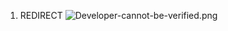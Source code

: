 1.  REDIRECT
    ![Developer-cannot-be-verified.png](Developer-cannot-be-verified.png
    "Developer-cannot-be-verified.png")
